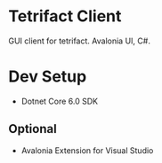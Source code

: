 # Tetrifact Client

GUI client for tetrifact. Avalonia UI, C#.

# Dev Setup

- Dotnet Core 6.0 SDK

## Optional 

- Avalonia Extension for Visual Studio 
